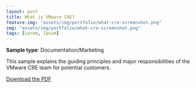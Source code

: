 ```yaml
---
layout: post
title: What is VMware CRE?
feature-img: "assets/img/portfolio/what-cre-screenshot.png"
img: "assets/img/portfolio/what-cre-screenshot.png"
tags: [Lorem, Ipsum]
---
```


**Sample type**: Documentation/Marketing

This sample explains the guiding principles and major responsibilities of the VMware CRE team for potential customers. 

[Download the PDF](_portfolio/vmware-cre.pdf)

